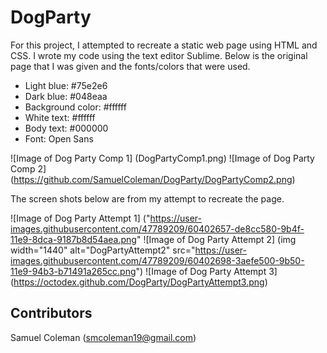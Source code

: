 # DogParty

For this project, I attempted to recreate a static web page using HTML and CSS. I wrote my code using the text editor Sublime. Below is the original page that I was given and the fonts/colors that were used.

* Light blue: #75e2e6
* Dark blue: #048eaa
* Background color: #ffffff
* White text: #ffffff
* Body text: #000000
* Font: Open Sans

![Image of Dog Party Comp 1]
(DogPartyComp1.png)
![Image of Dog Party Comp 2]
(https://github.com/SamuelColeman/DogParty/DogPartyComp2.png)

The screen shots below are from my attempt to recreate the page.

![Image of Dog Party Attempt 1]
("https://user-images.githubusercontent.com/47789209/60402657-de8cc580-9b4f-11e9-8dca-9187b8d54aea.png"
![Image of Dog Party Attempt 2]
(img width="1440" alt="DogPartyAttempt2" src="https://user-images.githubusercontent.com/47789209/60402698-3aefe500-9b50-11e9-94b3-b71491a265cc.png")
![Image of Dog Party Attempt 3]
(https://octodex.github.com/DogParty/DogPartyAttempt3.png)

## Contributors 

Samuel Coleman (smcoleman19@gmail.com)

